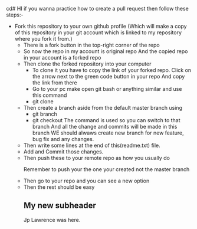 cd# HI if you wanna practice how to create a pull request then follow these steps:-

<ul>
  <li>
Fork this repository to your own github profile 
  (Which will make a copy of this repository in your git account
    which is linked to my repository where you fork it from.)
    <ul>
      <li>
        There is a fork button in the top-right corner of the repo
      </li>
      <li>
        So now the repo in my account is original repo
        And the copied repo in your account is a forked repo
      </li>
</li>
<li>
  Then clone the forked repository into your computer
  <ul>
    <li>
        To clone it you have to copy the link of your forked repo.
        Click on the arrow next to the green code button in your repo
        And copy the link from there
    </li>
    <li>
        Go to your pc make open git bash or anything similar and use this command
    </li>
    <li>
       git clone <copied_link_here>
    </li>
  </ul>
</li>
<li>
  Then create a branch aside from the default master branch using
  <ul>
    <li>
      git branch <new_branch_name>
    </li>
    <li>
      git checkout <new_branch_name>
      The <git checkout> command is used so you can switch to that branch
      And all the change and commits will be made in this branch
      WE should alwaws create new branch for new feature, bug fix and any changes.
    </li>
  </ul>
</li>
<li>
  Then write some lines at the end of this(readme.txt) file.
</li>
<li>
  Add and Commit those changes.
</li>  
<li>
  Then push these to your remote repo as how you usually do
</li>
<p>
  Remember to push your <new_branch> the one your created not the master branch
</p>
<li>
  Then go to your repo and you can see a new option <Comare & Pull Request>
</li>
<li>
  Then the rest should be easy
</li>

## My new subheader

Jp Lawrence was here.
